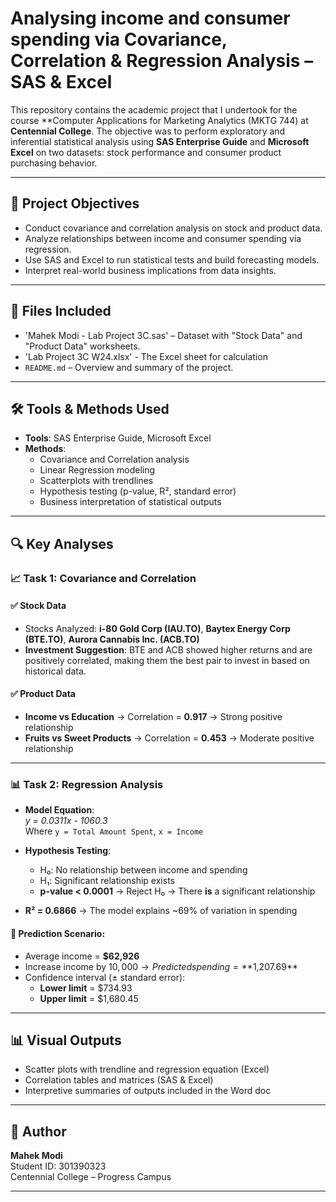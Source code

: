 # Analysing income and consumer spending via Covariance, Correlation & Regression Analysis – SAS & Excel

This repository contains the academic project that I undertook for the course **Computer Applications for Marketing Analytics (MKTG 744) at **Centennial College**. The objective was to perform exploratory and inferential statistical analysis using **SAS Enterprise Guide** and **Microsoft Excel** on two datasets: stock performance and consumer product purchasing behavior.

---

## 🎯 Project Objectives

- Conduct covariance and correlation analysis on stock and product data.
- Analyze relationships between income and consumer spending via regression.
- Use SAS and Excel to run statistical tests and build forecasting models.
- Interpret real-world business implications from data insights.

---

## 📁 Files Included

- 'Mahek Modi - Lab Project 3C.sas' – Dataset with "Stock Data" and "Product Data" worksheets.
- 'Lab Project 3C W24.xlsx' - The Excel sheet for calculation 
- `README.md` – Overview and summary of the project.

---

## 🛠️ Tools & Methods Used

- **Tools**: SAS Enterprise Guide, Microsoft Excel
- **Methods**:
  - Covariance and Correlation analysis
  - Linear Regression modeling
  - Scatterplots with trendlines
  - Hypothesis testing (p-value, R², standard error)
  - Business interpretation of statistical outputs

---

## 🔍 Key Analyses

### 📈 Task 1: Covariance and Correlation

#### ✅ Stock Data
- Stocks Analyzed: **i-80 Gold Corp (IAU.TO)**, **Baytex Energy Corp (BTE.TO)**, **Aurora Cannabis Inc. (ACB.TO)**
- **Investment Suggestion**: BTE and ACB showed higher returns and are positively correlated, making them the best pair to invest in based on historical data.

#### ✅ Product Data
- **Income vs Education** → Correlation = **0.917** → Strong positive relationship  
- **Fruits vs Sweet Products** → Correlation = **0.453** → Moderate positive relationship

---

### 📊 Task 2: Regression Analysis

- **Model Equation**:  
  _y = 0.0311x - 1060.3_  
  Where `y = Total Amount Spent`, `x = Income`

- **Hypothesis Testing**:  
  - H₀: No relationship between income and spending  
  - H₁: Significant relationship exists  
  - **p-value < 0.0001** → Reject H₀ → There **is** a significant relationship

- **R² = 0.6866** → The model explains ~69% of variation in spending

#### 📌 Prediction Scenario:
- Average income = **$62,926**
- Increase income by $10,000 → Predicted spending = **$1,207.69**
- Confidence interval (± standard error):  
  - **Lower limit** = $734.93  
  - **Upper limit** = $1,680.45

---

## 📊 Visual Outputs

- Scatter plots with trendline and regression equation (Excel)
- Correlation tables and matrices (SAS & Excel)
- Interpretive summaries of outputs included in the Word doc

---

## 👤 Author

**Mahek Modi**  
Student ID: 301390323  
Centennial College – Progress Campus  

---


